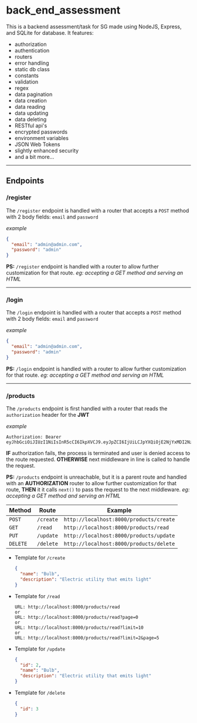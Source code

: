 # back_end_assessment

This is a backend assessment/task for SG made using NodeJS, Express, and SQLite for database. It features:

- authorization
- authentication
- routers
- error handling
- static db class
- constants
- validation
- regex
- data pagination
- data creation
- data reading
- data updating
- data deleting
- RESTful api's
- encrypted passwords
- environment variables
- JSON Web Tokens
- slightly enhanced security
- and a bit more...

---

## Endpoints

### /register

The `/register` endpoint is handled with a router that accepts a `POST` method with 2 body fields: `email` and `password`

_example_

```json
{
  "email": "admin@admin.com",
  "password": "admin"
}
```

**PS:** `/register` endpoint is handled with a router to allow further customization for that route. _eg: accepting a GET method and serving an HTML_

---

### /login

The `/login` endpoint is handled with a router that accepts a `POST` method with 2 body fields: `email` and `password`

_example_

```json
{
  "email": "admin@admin.com",
  "password": "admin"
}
```

**PS:** `/login` endpoint is handled with a router to allow further customization for that route. _eg: accepting a GET method and serving an HTML_

---

### /products

The `/products` endpoint is first handled with a router that reads the `authorization` header for the **JWT**

_example_

```http
Authorization: Bearer eyJhbGciOiJIUzI1NiIsInR5cCI6IkpXVCJ9.eyJpZCI6IjUiLCJpYXQiOjE2NjYxMDI2NzIsImV4cCI6MTY2NzMxMjI3Mn0.ROmbb0IjLUoB1WIaghNZVZUdgFTWxd80Eqojzu3x670
```

**IF** authorization fails, the process is terminated and user is denied access to the route requested. **OTHERWISE** next middleware in line is called to handle the request.

**PS:** `/products` endpoint is unreachable, but it is a parent route and handled with an **AUTHORIZATION** router to allow further customization for that route, **THEN** it it calls `next()` to pass the request to the next middleware. _eg: accepting a GET method and serving an HTML_

| Method   | Route     | Example                                 |
| -------- | --------- | --------------------------------------- |
| `POST`   | `/create` | `http://localhost:8000/products/create` |
| `GET`    | `/read`   | `http://localhost:8000/products/read`   |
| `PUT`    | `/update` | `http://localhost:8000/products/update` |
| `DELETE` | `/delete` | `http://localhost:8000/products/delete` |

- Template for `/create`

  ```json
  {
    "name": "Bulb",
    "description": "Electric utility that emits light"
  }
  ```

- Template for `/read`

  ```http
  URL: http://localhost:8000/products/read
  or
  URL: http://localhost:8000/products/read?page=0
  or
  URL: http://localhost:8000/products/read?limit=10
  or
  URL: http://localhost:8000/products/read?limit=2&page=5
  ```

- Template for `/update`

  ```json
  {
    "id": 2,
    "name": "Bulb",
    "description": "Electric utility that emits light"
  }
  ```

- Template for `/delete`

  ```json
  {
    "id": 3
  }
  ```
